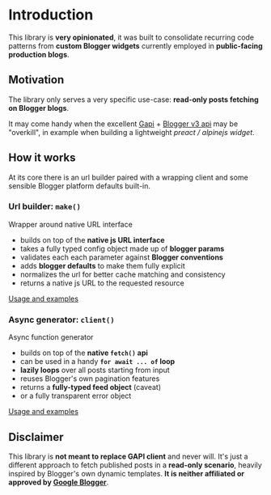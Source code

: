# Introduction

This library is **very opinionated**, it was built to consolidate recurring code patterns from **custom Blogger widgets** currently employed in **public-facing production blogs**.

## Motivation

The library only serves a very specific use-case: **read-only posts fetching on Blogger blogs**.

It may come handy when the excellent [Gapi](https://github.com/google/google-api-javascript-client) + [Blogger v3 api](https://developers.google.com/blogger/docs/3.0/reference) may be "overkill", in example when building a lightweight *preact / alpinejs widget*.

## How it works

At its core there is an url builder paired with a wrapping client and some sensible Blogger platform defaults built-in.

### Url builder: `make()`

Wrapper around native URL interface

* builds on top of the **native js URL interface**
* takes a fully typed config object made up of **blogger params**
* validates each each parameter against **Blogger conventions**
* adds **blogger defaults** to make them fully explicit
* normalizes the url for better cache matching and consistency
* returns a native js URL to the requested resource

[Usage and examples](./builder.md)

### Async generator: `client()`

Async function generator

* builds on top of the **native `fetch()` api**
* can be used in a handy **`for await ... of` loop**
* **lazily loops** over all posts starting from input
* reuses Blogger's own pagination features
* returns a **fully-typed feed object** (caveat)
* or a fully transparent error object

[Usage and examples](./client.md)

## Disclaimer

This library is **not meant to replace GAPI client** and never will. It's just a different approach to fetch published posts in a **read-only scenario**, heavily inspired by Blogger's own dynamic templates. **It is neither affiliated or approved by [Google Blogger](https://www.blogger.com)**.
